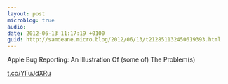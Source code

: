 ```yaml
---
layout: post
microblog: true
audio: 
date: 2012-06-13 11:17:19 +0100
guid: http://samdeane.micro.blog/2012/06/13/t212851132450619393.html
---
```

Apple Bug Reporting: An Illustration Of (some of) The Problem(s)

[t.co/YFuJdXRu](http://t.co/YFuJdXRu)
